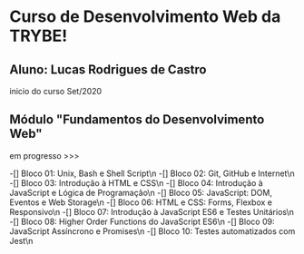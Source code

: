 # Curso de Desenvolvimento Web da TRYBE!
## Aluno: Lucas Rodrigues de Castro
inicio do curso Set/2020

## Módulo "Fundamentos do Desenvolvimento Web"
em progresso >>>

-[] Bloco 01: Unix, Bash e Shell Script\n
-[] Bloco 02: Git, GitHub e Internet\n
-[] Bloco 03: Introdução à HTML e CSS\n
-[] Bloco 04: Introdução à JavaScript e Lógica de Programação\n 
-[] Bloco 05: JavaScript: DOM, Eventos e Web Storage\n
-[] Bloco 06: HTML e CSS: Forms, Flexbox e Responsivo\n
-[] Bloco 07: Introdução à JavaScript ES6 e Testes Unitários\n
-[] Bloco 08: Higher Order Functions do JavaScript ES6\n
-[] Bloco 09: JavaScript Assíncrono e Promises\n
-[] Bloco 10: Testes automatizados com Jest\n
